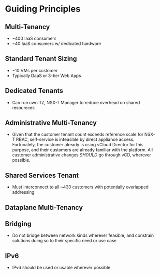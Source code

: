 # Guiding Principles

## Multi-Tenancy

- ~400 IaaS consumers
- ~40 IaaS consumers w/ dedicated hardware

## Standard Tenant Sizing

- ~10 VMs per customer
- Typically DaaS or 3-tier Web Apps

## Dedicated Tenants

- Can run own TZ, NSX-T Manager to reduce overhead on shared resoureces

## Administrative Multi-Tenancy

- Given that the customer tenant count exceeds reference scale for NSX-T RBAC, self-service is infeasible by direct appliance access. Fortunately, the customer already is using vCloud Director for this purpose, and their customers are already familiar with the platform. All customer administrative changes *SHOULD* go through vCD, wherever possible.

## Shared Services Tenant

- Must interconnect to all ~430 customers with potentially overlapped addressing

## Dataplane Multi-Tenancy

## Bridging

- Do not bridge between network kinds wherever feasible, and constrain solutions doing so to their specific need or use case

## IPv6

- IPv6 should be used or usable wherever possible
